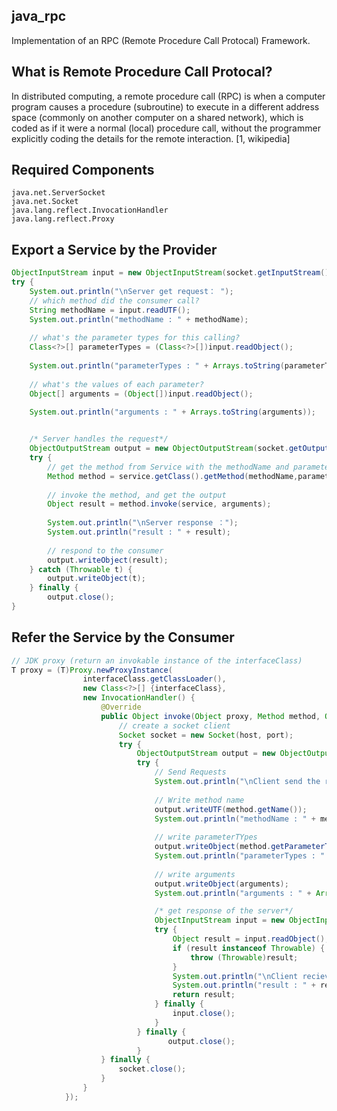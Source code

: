 java_rpc
------------------------------------------------
Implementation of an RPC (Remote Procedure Call Protocal) Framework.


## What is Remote Procedure Call Protocal?
In distributed computing, a remote procedure call (RPC) is when a computer program causes a procedure (subroutine) to execute in a different address space (commonly on another computer on a shared network), which is coded as if it were a normal (local) procedure call, without the programmer explicitly coding the details for the remote interaction. [1, wikipedia]

## Required Components
    java.net.ServerSocket
    java.net.Socket
    java.lang.reflect.InvocationHandler
    java.lang.reflect.Proxy
  
## Export a Service by the Provider

```java
ObjectInputStream input = new ObjectInputStream(socket.getInputStream());
try {
    System.out.println("\nServer get request： ");
    // which method did the consumer call?
    String methodName = input.readUTF();
    System.out.println("methodName : " + methodName);
    
    // what's the parameter types for this calling?
    Class<?>[] parameterTypes = (Class<?>[])input.readObject();
    
    System.out.println("parameterTypes : " + Arrays.toString(parameterTypes));
    
    // what's the values of each parameter?
    Object[] arguments = (Object[])input.readObject();
    
    System.out.println("arguments : " + Arrays.toString(arguments));


    /* Server handles the request*/
    ObjectOutputStream output = new ObjectOutputStream(socket.getOutputStream());
    try {
        // get the method from Service with the methodName and parameterTypes given by the consumer
        Method method = service.getClass().getMethod(methodName,parameterTypes);
        
        // invoke the method, and get the output
        Object result = method.invoke(service, arguments);
        
        System.out.println("\nServer response ：");
        System.out.println("result : " + result);
        
        // respond to the consumer
        output.writeObject(result);
    } catch (Throwable t) {
        output.writeObject(t);
    } finally {
        output.close();
}
```

## Refer the Service by the Consumer

```java
// JDK proxy (return an invokable instance of the interfaceClass)
T proxy = (T)Proxy.newProxyInstance(
                interfaceClass.getClassLoader(),
                new Class<?>[] {interfaceClass}, 
                new InvocationHandler() {
                    @Override
                    public Object invoke(Object proxy, Method method, Object[] arguments) throws Throwable {
                        // create a socket client
                        Socket socket = new Socket(host, port);
                        try {
                            ObjectOutputStream output = new ObjectOutputStream(socket.getOutputStream());
                            try {
                                // Send Requests
                                System.out.println("\nClient send the request ： ");
                                
                                // Write method name
                                output.writeUTF(method.getName());
                                System.out.println("methodName : " + method.getName());
                                
                                // write parameterTYpes
                                output.writeObject(method.getParameterTypes());
                                System.out.println("parameterTypes : " + Arrays.toString(method.getParameterTypes()));
                                
                                // write arguments
                                output.writeObject(arguments);
                                System.out.println("arguments : " + Arrays.toString(arguments));

                                /* get response of the server*/
                                ObjectInputStream input = new ObjectInputStream(socket.getInputStream());
                                try {
                                    Object result = input.readObject();
                                    if (result instanceof Throwable) {
                                        throw (Throwable)result;
                                    }
                                    System.out.println("\nClient recieves the reponse ： ");
                                    System.out.println("result : " + result);
                                    return result;
                                } finally {
                                    input.close();
                                }
                            } finally {
                                   output.close();
                            }
                    } finally {
                        socket.close();
                    }
                }
            });
```

